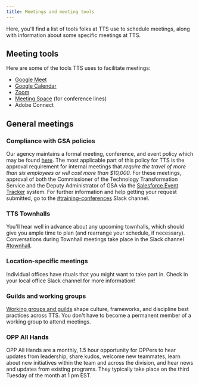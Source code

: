 ```yaml
---
title: Meetings and meeting tools
---
```


Here, you'll find a list of tools folks at TTS use to schedule meetings, along with information about some specific meetings at TTS.

## Meeting tools

Here are some of the tools TTS uses to facilitate meetings:

- [Google Meet]({{site.baseurl}}/google-meet/)
- [Google Calendar]({{site.baseurl}}/google-calendar/)
- [Zoom]({{site.baseurl}}/zoom/)
- [Meeting Space]({{site.baseurl}}/gsa-internal-tools/#meeting-space) (for conference lines)
- Adobe Connect

## General meetings

### Compliance with GSA policies

Our agency maintains a formal meeting, conference, and event policy which may be found [here](<http://www.gsa.gov/portal/mediaId/205471/fileName/OAS_57851_Conference_and_Event_Management_(Signed_on_January_28__2015).action>). The most applicable part of this policy for TTS is the approval requirement for internal meetings that _require the travel of more than six employees or will cost more than $10,000._ For these meetings, approval of both the Commissioner of the Technology Transformation Service and the Deputy Administrator of GSA via the [Salesforce Event Tracker](https://gsa.my.salesforce.com/a1b/o) system. For further information and help getting your request submitted, go to the [#training-conferences](https://gsa-tts.slack.com/messages/training-conferences) Slack channel.

### TTS Townhalls

You'll hear well in advance about any upcoming townhalls, which should give you ample time to plan (and rearrange your schedule, if necessary). Conversations during Townhall meetings take place in the Slack channel [#townhall](https://gsa-tts.slack.com/messages/townhall).

### Location-specific meetings

Individual offices have rituals that you might want to take part in. Check in your local office Slack channel for more information!

### Guilds and working groups

[Working groups and guilds]({{site.baseurl}}/working-groups-and-guilds-101) shape culture, frameworks, and discipline best practices across TTS. You don't have to become a permanent member of a working group to attend meetings.

### OPP All Hands

OPP All Hands are a monthly, 1.5 hour opportunity for OPPers to hear updates from leadership, share kudos, welcome new teammates, learn about new initiatives within the team and across the division, and hear news and updates from existing programs. They typically take place on the third Tuesday of the month at 1 pm EST.

